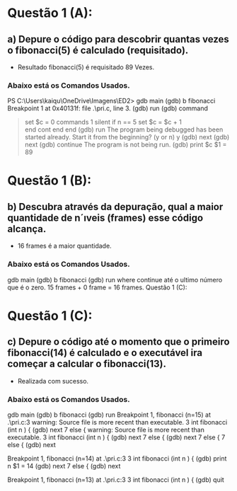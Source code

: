 # Questão 1 (A):
## a) Depure o código para descobrir quantas vezes o fibonacci(5) é calculado (requisitado).
- Resultado fibonacci(5) é requisitado 89 Vezes.

### Abaixo está os Comandos Usados.
PS C:\Users\kaiqu\OneDrive\Imagens\ED2> gdb main
(gdb) b fibonacci 
Breakpoint 1 at 0x40131f: file .\pri.c, line 3.
(gdb) run
(gdb) command 
>set $c = 0
>commands 1
 >silent
 >if n == 5
  >set $c = $c + 1    
  >end
 >cont
 >end
>end
(gdb) run
The program being debugged has been started already.
Start it from the beginning? (y or n) y
(gdb) next
(gdb) next
(gdb) continue
The program is not being run.
(gdb) print $c
$1 = 89

# Questão 1 (B):
## b) Descubra através da depuração, qual a maior quantidade de n´ıveis (frames) esse código alcança.
- 16 frames é a maior quantidade.

### Abaixo está os Comandos Usados.
gdb main
(gdb) b fibonacci 
(gdb) run
where
continue até o ultimo número que é o zero. 
15 frames + 0 frame = 16 frames. 
Questão 1 (C):


# Questão 1 (C):
## c) Depure o código até o momento que o primeiro fibonacci(14) é calculado e o executável ira começar a calcular o fibonacci(13).
- Realizada com sucesso. 
### Abaixo está os Comandos Usados.
 gdb main
(gdb) b fibonacci
(gdb) run
Breakpoint 1, fibonacci (n=15) at .\pri.c:3
warning: Source file is more recent than executable.
3        int fibonacci (int n ) {
(gdb) next
7        else {
warning: Source file is more recent than executable.
3        int fibonacci (int n ) {
(gdb) next
7        else {
(gdb) next
7        else {
7        else {
(gdb) next

Breakpoint 1, fibonacci (n=14) at .\pri.c:3
3        int fibonacci (int n ) {
(gdb) print n
$1 = 14
(gdb) next
7        else {
(gdb) next

Breakpoint 1, fibonacci (n=13) at .\pri.c:3
3        int fibonacci (int n ) {
(gdb) quit